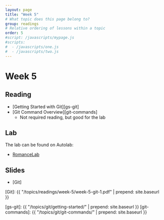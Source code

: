 ```yaml
---
layout: page
title: "Week 5"
# What topic does this page belong to?
group: readings
# Relative ordering of lessons within a topic
order: 5
#script: /javascripts/mypage.js
#scripts:
#  - /javascripts/one.js
#  - /javascripts/two.js
---
```


# Week 5

## Reading

- [Getting Started with Git][gs-git]
- [Git Command Overview][git-commands]
  - Not required reading, but good for the lab

## Lab

The lab can be found on Autolab:

- [RomanceLab](https://autolab.andrew.cmu.edu/courses/07131-f19/assessments/romancelab)

## Slides

- [Git]

[Git]: {{ "/topics/readings/week-5/week-5-git-1.pdf" | prepend: site.baseurl }}

[gs-git]: {{ "/topics/git/getting-started/" | prepend: site.baseurl }}
[git-commands]: {{ "/topics/git/git-commands/"    | prepend: site.baseurl }}
